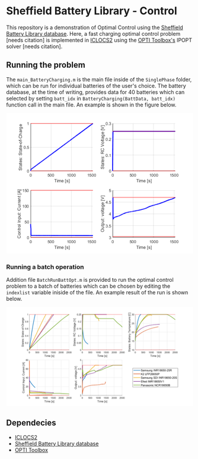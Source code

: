 # Sheffield Battery Library - Control 

This repository is a demonstration of Optimal Control using the [Sheffield Battery Library database](https://github.com/acseCAPSlab/SheffieldBatteryLibrary). Here, a fast charging optimal control problem \[needs citation\] is implemented in [ICLOCS2](http://www.ee.ic.ac.uk/ICLOCS/) using the [OPTI Toolbox's](https://github.com/jonathancurrie/OPTI) IPOPT solver \[needs citation\].

## Running the problem

The ```main_BatteryCharging.m``` is the main file inside of the ```SinglePhase``` folder, which can be run for individual batteries of the user's choice. The battery database, at the time of writing, provides data for 40 batteries which can selected by setting ```batt_idx``` in ```BatteryCharging(BattData, batt_idx)``` function call in the main file. An example is shown in the figure below.

![image](figs\StatePlots_Using_BatchFit.png)

### Running a batch operation 

Addition file ```BatchRunBattOpt.m``` is provided to run the optimal control problem to a batch of batteries which can be chosen by editing the ```indexlist``` variable iniside of the file. An example result of the run is shown below.

![image](figs\MultipleBatteryBatchRun.png)


## Dependecies
- [ICLOCS2](http://www.ee.ic.ac.uk/ICLOCS/)
- [Sheffield Battery Library database](https://github.com/acseCAPSlab/SheffieldBatteryLibrary)
- [OPTI Toolbox](https://github.com/jonathancurrie/OPTI)